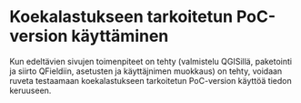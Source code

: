 # Koekalastukseen tarkoitetun PoC-version käyttäminen

Kun edeltävien sivujen toimenpiteet on tehty (valmistelu QGISillä, paketointi ja siirto QFieldiin, asetusten ja käyttäjnimen muokkaus) on tehty, voidaan ruveta testaamaan koekalastukseen tarkoitetun PoC-version käyttöä tiedon keruuseen. 

<!-- TODO: Lisää osio, joka kuvaa koekalastukseen liittyvän työnkulun riittävän tarkasti ja hyödyntää kuvia sekä animaatioita mahdollisuuksien mukaan ymmärrettävyyden helpottamiseksi. -->
